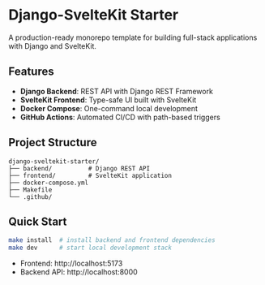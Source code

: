 # Django-SvelteKit Starter

A production-ready monorepo template for building full-stack applications with Django and SvelteKit.

## Features
- **Django Backend**: REST API with Django REST Framework
- **SvelteKit Frontend**: Type-safe UI built with SvelteKit
- **Docker Compose**: One-command local development
- **GitHub Actions**: Automated CI/CD with path-based triggers

## Project Structure
```
django-sveltekit-starter/
├── backend/          # Django REST API
├── frontend/         # SvelteKit application
├── docker-compose.yml
├── Makefile
└── .github/
```

## Quick Start
```bash
make install  # install backend and frontend dependencies
make dev      # start local development stack
```

- Frontend: http://localhost:5173
- Backend API: http://localhost:8000

